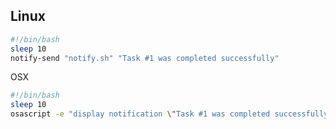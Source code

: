 
## Linux

```bash
#!/bin/bash
sleep 10
notify-send "notify.sh" "Task #1 was completed successfully"
```

OSX

```bash
#!/bin/bash
sleep 10
osascript -e "display notification \"Task #1 was completed successfully\" with title \"notify.sh\""
```

